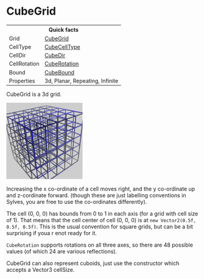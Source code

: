 # CubeGrid

<table>
<tr><th colspan="2">Quick facts</th></tr>
<tr><td>Grid</td><td><a href="xref:Sylves.CubeGrid">CubeGrid</a></td></tr>
<tr><td>CellType</td><td><a href="xref:Sylves.CubeCellType">CubeCellType</a></td></tr>
<tr><td>CellDir</td><td><a href="xref:Sylves.CubeDir">CubeDir</a></td></tr>
<tr><td>CellRotation</td><td><a href="xref:Sylves.CubeRotation">CubeRotation</a></td></tr>
<tr><td>Bound</td><td><a href="xref:Sylves.CubeBound">CubeBound</a></td></tr>
<tr><td>Properties</td><td>3d, Planar, Repeating, Infinite</td></tr>
</table>

CubeGrid is a 3d grid.

<img width="200px" src="../../images/grids/cube.png" /></img>

Increasing the x co-ordinate of a cell moves right, and the y co-ordinate up and z-cordinate forward. (though these are just labelling conventions in Sylves, you are free to use the co-ordinates differently).

The cell (0, 0, 0) has bounds from 0 to 1 in each axis (for a grid with cell size of 1). That means that the cell center of cell (0, 0, 0) is at `new Vector2(0.5f, 0.5f, 0.5f)`. This is the usual convention for square grids, but can be a bit surprising if youa r enot ready for it.

`CubeRotation` supports rotations on all three axes, so there are 48 possible values (of which 24 are various reflections).

CubeGrid can also represent cuboids, just use the constructor which accepts a Vector3 cellSize.